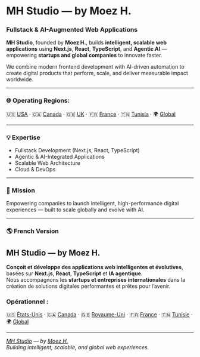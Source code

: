 # MH Studio — by Moez H.
### Fullstack & AI-Augmented Web Applications

**MH Studio**, founded by **Moez H.**, builds **intelligent, scalable web applications** using **Next.js**, **React**, **TypeScript**, and **Agentic AI** — empowering **startups and global companies** to innovate faster.

We combine modern frontend development with AI-driven automation to create digital products that perform, scale, and deliver measurable impact worldwide.

---

### 🌐 Operating Regions: 
🇺🇸 [USA](https://us.moezh.com/en) · 🇨🇦 [Canada](https://ca.moezh.com/en) · 🇬🇧 [UK](https://uk.moezh.com/en) · 🇫🇷 [France](https://fr.moezh.com/en) · 🇹🇳 [Tunisia](https://tn.moezh.com/en)  · 🌍 [Global](https://moezh.com/en)

---

### 💡 Expertise  
- Fullstack Development (Next.js, React, TypeScript)  
- Agentic & AI-Integrated Applications  
- Scalable Web Architecture  
- Cloud & DevOps

---

### 🧭 Mission  
Empowering companies to launch intelligent, high-performance digital experiences — built to scale globally and evolve with AI.

---

### 🌎 French Version

## MH Studio — by Moez H.
**Conçoit et développe des applications web intelligentes et évolutives**, basées sur **Next.js**, **React**, **TypeScript** et **IA agentique**.  
Nous accompagnons les **startups et entreprises internationales** dans la création de solutions digitales performantes et prêtes pour l’avenir.

### Opérationnel :
🇺🇸 [États-Unis](https://us.moezh.com/fr) · 🇨🇦 [Canada](https://ca.moezh.com/fr) · 🇬🇧 [Royaume-Uni](https://uk.moezh.com/fr) · 🇫🇷 [France](https://fr.moezh.com/fr) · 🇹🇳 [Tunisie](https://tn.moezh.com/fr) · 🌍 [Global](https://moezh.com/en)  

---

*[MH Studio](https://github.com/mh-studio-global) — by [Moez H.](https://github.com/moezh)*  
*Building intelligent, scalable, and global web experiences.*
